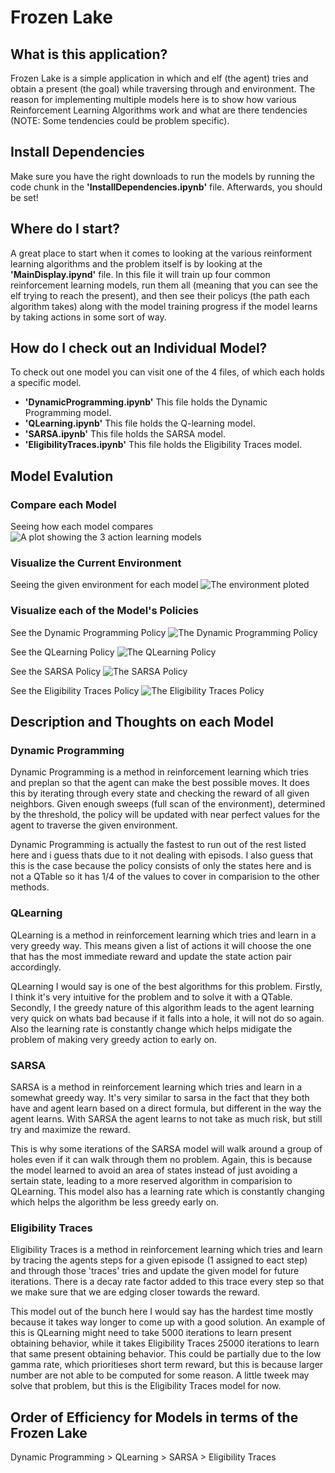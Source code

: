 # Frozen Lake

## What is this application?

Frozen Lake is a simple application in which and elf (the agent) tries and obtain a present (the goal) while traversing through and environment. The reason for implementing multiple models here is to show how various Reinforcement Learning Algorithms work and what are there tendencies (NOTE: Some tendencies could be problem specific).

## Install Dependencies

Make sure you have the right downloads to run the models by running the code chunk in the **'InstallDependencies.ipynb'** file. Afterwards, you should be set!

## Where do I start?

A great place to start when it comes to looking at the various reinforment learning algorithms and the problem itself is by looking at the **'MainDisplay.ipynd'** file. In this file it will train up four common reinforcement learning models, run them all (meaning that you can see the elf trying to reach the present), and then see their policys (the path each algorithm takes) along with the model training progress if the model learns by taking actions in some sort of way.

## How do I check out an Individual Model?

To check out one model you can visit one of the 4 files, of which each holds a specific model.

- **'DynamicProgramming.ipynb'** This file holds the Dynamic Programming model.
- **'QLearning.ipynb'** This file holds the Q-learning model.
- **'SARSA.ipynb'** This file holds the SARSA model.
- **'EligibilityTraces.ipynb'** This file holds the Eligibility Traces model.

## Model Evalution

### Compare each Model

Seeing how each model compares
![A plot showing the 3 action learning models](/images/frozen_lake_model_comparison.png)

### Visualize the Current Environment

Seeing the given environment for each model
![The environment ploted](/images/frozen_lake_environment.png)

### Visualize each of the Model's Policies

See the Dynamic Programming Policy
![The Dynamic Programming Policy](/images/frozen_lake_Dynamic%20Programming_policy.png)

See the QLearning Policy
![The QLearning Policy](/images/frozen_lake_QLearning_policy.png)

See the SARSA Policy
![The SARSA Policy](/images/frozen_lake_SARSA_policy.png)

See the Eligibility Traces Policy
![The Eligibility Traces Policy](/images/frozen_lake_Eligibility%20Traces_policy.png)

## Description and Thoughts on each Model

### Dynamic Programming

Dynamic Programming is a method in reinforcement learning which tries and preplan so that the agent can make the best possible moves. It does this by iterating through every state and checking the reward of all given neighbors. Given enough sweeps (full scan of the environment), determined by the threshold, the policy will be updated with near perfect values for the agent to traverse the given environment.

Dynamic Programming is actually the fastest to run out of the rest listed here and i guess thats due to it not dealing with episods. I also guess that this is the case because the policy consists of only the states here and is not a QTable so it has 1/4 of the values to cover in comparision to the other methods.

### QLearning

QLearning is a method in reinforcement learning which tries and learn in a very greedy way. This means given a list of actions it will choose the one that has the most immediate reward and update the state action pair accordingly.

QLearning I would say is one of the best algorithms for this problem. Firstly, I think it's very intuitive for the problem and to solve it with a QTable. Secondly, I the greedy nature of this algorithm leads to the agent learning very quick on whats bad because if it falls into a hole, it will not do so again. Also the learning rate is constantly change which helps midigate the problem of making very greedy action to early on.

### SARSA

SARSA is a method in reinforcement learning which tries and learn in a somewhat greedy way. It's very similar to sarsa in the fact that they both have and agent learn based on a direct formula, but different in the way the agent learns. With SARSA the agent learns to not take as much risk, but still try and maximize the reward.

This is why some iterations of the SARSA model will walk around a group of holes even if it can walk through them no problem. Again, this is because the model learned to avoid an area of states instead of just avoiding a sertain state, leading to a more reserved algorithm in comparision to QLearning. This model also has a learning rate which is constantly changing which helps the algorithm be less greedy early on.

### Eligibility Traces

Eligibility Traces is a method in reinforcement learning which tries and learn by tracing the agents steps for a given episode (1 assigned to eact step) and through those 'traces' tries and update the given model for future iterations. There is a decay rate factor added to this trace every step so that we make sure that we are edging closer towards the reward.

This model out of the bunch here I would say has the hardest time mostly because it takes way longer to come up with a good solution. An example of this is QLearning might need to take 5000 iterations to learn present obtaining behavior, while it takes Eligibility Traces 25000 iterations to learn that same present obtaining behavior. This could be partially due to the low gamma rate, which prioritieses short term reward, but this is because larger number are not able to be computed for some reason. A little tweek may solve that problem, but this is the Eligibility Traces model for now.

## Order of Efficiency for Models in terms of the Frozen Lake

Dynamic Programming > QLearning > SARSA > Eligibility Traces
